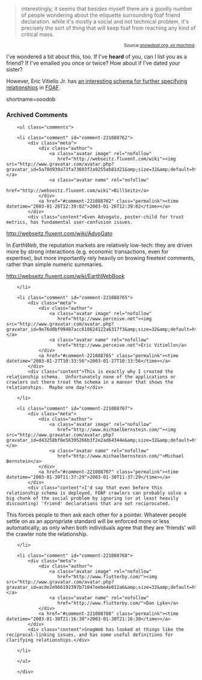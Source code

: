 <blockquote cite="http://snowdeal.org/section/ex_machina/archives/2003_01_19_index.html#90233272">interestingly, it seems that besides myself there are a goodly number of people wondering about the etiquette surrounding foaf friend declaration. while it's mostly a social and not technical problem, it's precisely the sort of thing that will keep foaf from reaching any kind of critical mass. </blockquote><div class="credit" align="right"><small>Source:<cite><a href="http://snowdeal.org/section/ex_machina/archives/2003_01_19_index.html#90233272">snowdeal.org, ex machina</a></cite>.</small></div>
<p>I've wondered a bit about this, too.  If I've <strong>heard</strong> of you, can I list you as a friend?  If I've emailed you once or twice?  How about if I've dated your sister?</p>
<p>However, Eric Vitiello Jr. has <a href="http://www.perceive.net/schemas/20021119/relationship/" target="_top">an interesting schema for further specifying relationships</a> in <a href="http://www.decafbad.com/twiki/bin/view/Main/FOAF">FOAF</a>.</p>
<!--more-->
shortname=ooodob

<div id="comments" class="comments archived-comments">
            <h3>Archived Comments</h3>
            
        <ul class="comments">
            
        <li class="comment" id="comment-221088762">
            <div class="meta">
                <div class="author">
                    <a class="avatar image" rel="nofollow" 
                       href="http://webseitz.fluxent.com/wiki"><img src="http://www.gravatar.com/avatar.php?gravatar_id=5a70d939a73fa73603f2a9255ab81d21&amp;size=32&amp;default=http://mediacdn.disqus.com/1320279820/images/noavatar32.png"/></a>
                    <a class="avatar name" rel="nofollow" 
                       href="http://webseitz.fluxent.com/wiki">BillSeitz</a>
                </div>
                <a href="#comment-221088762" class="permalink"><time datetime="2003-01-26T12:39:02">2003-01-26T12:39:02</time></a>
            </div>
            <div class="content">Even Advogato, poster-child for trust metrics, has fundamental user-confusion issues.

http://webseitz.fluxent.com/wiki/AdvoGato

In *EarthWeb*, the reputation markets are relatively low-tech: they are driven more by strong interactions (e.g. economic transactions, even for expertise), but more importantly rely heavily on browing freetext comments, rather than simple numeric summaries.

http://webseitz.fluxent.com/wiki/EarthWebBook</div>
            
        </li>
    
        <li class="comment" id="comment-221088765">
            <div class="meta">
                <div class="author">
                    <a class="avatar image" rel="nofollow" 
                       href="http://www.perceive.net"><img src="http://www.gravatar.com/avatar.php?gravatar_id=9e76d0bf99487acc610624122a6317f3&amp;size=32&amp;default=http://mediacdn.disqus.com/1320279820/images/noavatar32.png"/></a>
                    <a class="avatar name" rel="nofollow" 
                       href="http://www.perceive.net">Eric Vitiello</a>
                </div>
                <a href="#comment-221088765" class="permalink"><time datetime="2003-01-27T10:33:56">2003-01-27T10:33:56</time></a>
            </div>
            <div class="content">This is exactly why I created the relationship schema.  Unfortunately none of the applications or crawlers out there treat the schema in a manner that shows the relationships.  Maybe one day!</div>
            
        </li>
    
        <li class="comment" id="comment-221088767">
            <div class="meta">
                <div class="author">
                    <a class="avatar image" rel="nofollow" 
                       href="http://www.michaelbernstein.com/"><img src="http://www.gravatar.com/avatar.php?gravatar_id=d43258bf8e56395266b3f2e2ad64344e&amp;size=32&amp;default=http://mediacdn.disqus.com/1320279820/images/noavatar32.png"/></a>
                    <a class="avatar name" rel="nofollow" 
                       href="http://www.michaelbernstein.com/">Michael Bernstein</a>
                </div>
                <a href="#comment-221088767" class="permalink"><time datetime="2003-01-30T11:37:29">2003-01-30T11:37:29</time></a>
            </div>
            <div class="content">I'd say that even before this relationship schema is deployed, FOAF crawlers can probably solve a big chunk of the social problem by ignoring (or at least heavily discounting) 'friend' declarations that are not reciprocated.

This forces people to then ask each other for a pointer. Whatever people settle on as an appropriate standard will be enforced more or less automatically, as only when both individuals agree that they are 'friends' will the crawler note the relationship.</div>
            
        </li>
    
        <li class="comment" id="comment-221088768">
            <div class="meta">
                <div class="author">
                    <a class="avatar image" rel="nofollow" 
                       href="http://www.flutterby.com/"><img src="http://www.gravatar.com/avatar.php?gravatar_id=acde2e966192397b71047eebe4e012a6&amp;size=32&amp;default=http://mediacdn.disqus.com/1320279820/images/noavatar32.png"/></a>
                    <a class="avatar name" rel="nofollow" 
                       href="http://www.flutterby.com/">Dan Lyke</a>
                </div>
                <a href="#comment-221088768" class="permalink"><time datetime="2003-01-30T21:16:30">2003-01-30T21:16:30</time></a>
            </div>
            <div class="content">SnogWeb has looked at things like the reciprocal-linking issues, and has some useful definitions for clarifying relationships.</div>
            
        </li>
    
        </ul>
    
        </div>
    